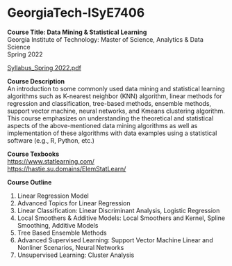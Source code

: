 # GeorgiaTech-ISyE7406 <br />
**Course Title: Data Mining &amp; Statistical Learning** <br />
Georgia Institute of Technology: Master of Science, Analytics & Data Science <br />
Spring 2022 <br />

[Syllabus_Spring 2022.pdf](https://github.com/GilmoreB/GeorgiaTech-ISyE7406/files/8035913/Syllabus_Spring.2022.pdf)

**Course Description** <br />
An introduction to some commonly used data mining and statistical learning algorithms such as K-nearest neighbor (KNN) algorithm, linear methods for regression and classification, tree-based methods, ensemble methods, support vector machine, neural networks, and Kmeans clustering algorithm. This course emphasizes on understanding the theoretical and statistical aspects of the above-mentioned data mining algorithms as well as implementation of these algorithms with data examples using a statistical software (e.g., R, Python, etc.)

**Course Texbooks** <br />
https://www.statlearning.com/ <br />
https://hastie.su.domains/ElemStatLearn/

**Course Outline** <br />
1. Linear Regression Model
2. Advanced Topics for Linear Regression
3. Linear Classification: Linear Discriminant Analysis, Logistic Regression
4. Local Smoothers & Additive Models: Local Smoothers and Kernel, Spline Smoothing, Additive Models
5. Tree Based Ensemble Methods
6. Advanced Supervised Learning: Support Vector Machine Linear and Nonliner Scenarios, Neural Networks
7. Unsupervised Learning: Cluster Analysis
